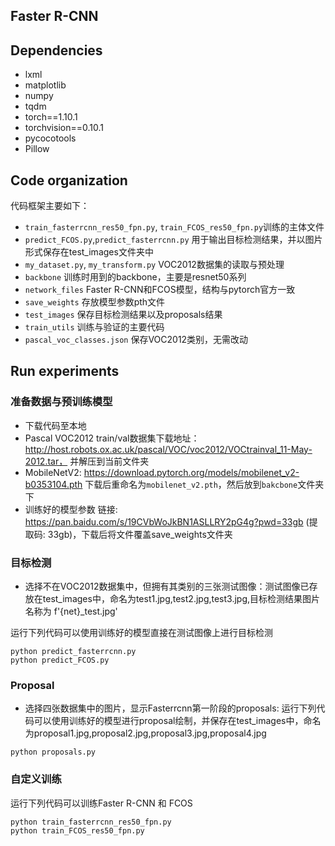 ## Faster R-CNN

## Dependencies
* lxml
* matplotlib
* numpy
* tqdm
* torch==1.10.1
* torchvision==0.10.1
* pycocotools
* Pillow

## Code organization
代码框架主要如下：

* `train_fasterrcnn_res50_fpn.py`, `train_FCOS_res50_fpn.py`训练的主体文件
* `predict_FCOS.py`,`predict_fasterrcnn.py` 用于输出目标检测结果，并以图片形式保存在test_images文件夹中
* `my_dataset.py`, `my_transform.py` VOC2012数据集的读取与预处理
* `backbone` 训练时用到的backbone，主要是resnet50系列
* `network_files` Faster R-CNN和FCOS模型，结构与pytorch官方一致
* `save_weights` 存放模型参数pth文件
* `test_images` 保存目标检测结果以及proposals结果
* `train_utils` 训练与验证的主要代码
* `pascal_voc_classes.json` 保存VOC2012类别，无需改动


## Run experiments
### 准备数据与预训练模型
* 下载代码至本地 
* Pascal VOC2012 train/val数据集下载地址：http://host.robots.ox.ac.uk/pascal/VOC/voc2012/VOCtrainval_11-May-2012.tar， 并解压到当前文件夹
* MobileNetV2: https://download.pytorch.org/models/mobilenet_v2-b0353104.pth 下载后重命名为`mobilenet_v2.pth`，然后放到`bakcbone`文件夹下
* 训练好的模型参数 链接: https://pan.baidu.com/s/19CVbWoJkBN1ASLLRY2pG4g?pwd=33gb (提取码: 33gb)，下载后将文件覆盖save_weights文件夹

### 目标检测
* 选择不在VOC2012数据集中，但拥有其类别的三张测试图像：测试图像已存放在test_images中，命名为test1.jpg,test2.jpg,test3.jpg,目标检测结果图片名称为 f'{net}_test.jpg'

运行下列代码可以使用训练好的模型直接在测试图像上进行目标检测
```
python predict_fasterrcnn.py
python predict_FCOS.py
```
### Proposal
* 选择四张数据集中的图片，显示Fasterrcnn第一阶段的proposals:
运行下列代码可以使用训练好的模型进行proposal绘制，并保存在test_images中，命名为proposal1.jpg,proposal2.jpg,proposal3.jpg,proposal4.jpg
```
python proposals.py
```

### 自定义训练
运行下列代码可以训练Faster R-CNN 和 FCOS
```
python train_fasterrcnn_res50_fpn.py
python train_FCOS_res50_fpn.py
```



